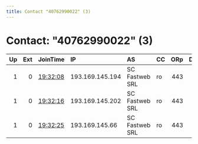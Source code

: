 ```yaml
---
title: Contact "40762990022" (3)
---
```


# Contact: "40762990022" (3)

|   Up |   Ext | JoinTime                                                                                            | IP              | AS             | CC   |   ORp |   Dirp | OS    | Version   | Nickname   |   eFamMembers |
|-----:|------:|:----------------------------------------------------------------------------------------------------|:----------------|:---------------|:-----|------:|-------:|:------|:----------|:-----------|--------------:|
|    1 |     0 | [19:32:08](https://metrics.torproject.org/rs.html#details/166985A84230B5F9A78C970736AE944B413930D7) | 193.169.145.194 | SC Fastweb SRL | ro   |   443 |     80 | Linux | 0.3.2.10  | torproxy03 |             5 |
|    1 |     0 | [19:32:16](https://metrics.torproject.org/rs.html#details/1B8FAEDFD428C546A9DCC9EC15E13C0550222D44) | 193.169.145.202 | SC Fastweb SRL | ro   |   443 |     80 | Linux | 0.3.2.10  | torproxy04 |             5 |
|    1 |     0 | [19:32:25](https://metrics.torproject.org/rs.html#details/85C8D89DC303DD8F0D566677FCA8BA6A58A2ACAD) | 193.169.145.66  | SC Fastweb SRL | ro   |   443 |     80 | Linux | 0.3.2.10  | torproxy05 |             5 |
